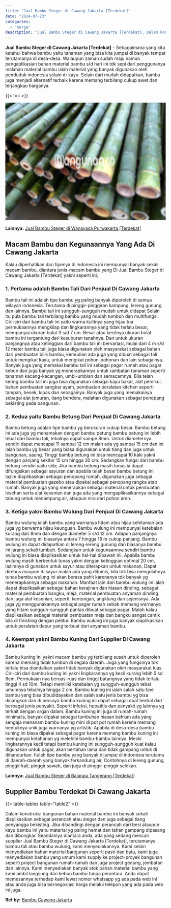```yaml
---
title: "Jual Bambu Steger di Cawang Jakarta [Terdekat]"
date: "2024-07-23"
categories: 
  - "harga"
description: "Jual Bambu Steger di Cawang Jakarta [Terdekat]. Dalam konstruksi bangunan bahan material bambu ini banyak sekali diaplikasikan sebagai perancah atau steger d..."
---
```


**Jual Bambu Steger di Cawang Jakarta \[Terdekat\]** – Sebagaimana yang kita ketahui bahwa bambu yaitu tanaman yang bisa kita jumpai di banyak tempat terutamanya di desa-desa. Walaupun zaman sudah maju namun pengaplikasian bahan material bambu s/d hari ini tdk sepi dari penggunanya malahan material bambu ialah material yang banyak digunakan oleh penduduk indonesia selain dr kayu. Selain dari mudah didapatkan, bambu juga menjadi alternatif terbaik karena memang terbilang cukup awet dan terjangkau harganya.

{{< toc >}}

![Jual Bambu Steger di Cawang Jakarta [Terdekat]](/images/jual-bambu-tali-15.png)

**Lainnya:** [Jual Bambu Steger di Wanayasa Purwakarta \[Terdekat\]](https://bambu.bangunan.co/jual-bambu-steger-di-wanayasa-purwakarta-terdekat/)

## Macam Bambu dan Kegunaannya Yang Ada Di Cawang Jakarta

Kalau diperhatikan dari tipenya di indonesia ini mempunyai banyak sekali macam bambu, diantara jenis-macam bambu yang Di Jual Bambu Steger di Cawang Jakarta \[Terdekat\] yakni seperti ini;

### 1\. Pertama adalah Bambu Tali Dari Penjual Di Cawang Jakarta

Bambu tali ini adalah tipe bambu yg paling banyak diperoleh di semua wilayah indonesia. Terutama di pinggir-pinggiran kampung, lereng gunung dan lainnya. Bambu tali ini sungguh-sungguh mudah untuk didapat Selain itu pula bambu tali terbilang bambu yang mudah tumbuh dan multifungsi. Ciri-ciri dari bambu tali ini yaitu warna kulitnya yang hijau tua permukaannya mengkilap dan lingkarannya yang tidak terlalu besar, mempunyai ukuran bulat 3 s/d 7 cm. Besar atau kecilnya ukuran bulat bambu ini tergantung dari kesuburan tanahnya. Dan untuk ukuran panjangnya atau ketinggian dari bambu tali ini bervariasi, mulai dari 4 m s/d 12 meter bambu tali juga biasa digunakan oleh masyarakat sebagai bahan dari pembuatan bilik bambu, kemudian ada juga yang dibuat sebagai tali untuk mengikat kayu, untuk mengikat pohon-pohonan dan lain sebagainya. Banyak juga yang memakai bambu tali ini sebagai pagar rumah atau pagar kebun dan juga banyak yg menerapkannya untuk rambatan tanaman seperti tanaman kacang-kacangan, umbi-umbian dan semacamnya. Bila telah kering bambu tali ini juga bisa digunakan sebagai kayu bakar, alat pemikul, bahan pembuatan sangkar ayam, pembuatan peralatan kitchen seperti tampah, besek, kipas dan sebagainya. Banyak juga yang memakainya sebagai alat jemuran, tiang bendera, malahan digunakan sebagai penopang bekisting pada bangunan.

### 2\. Kedua yaitu Bambu Betung Dari Penjual Di Cawang Jakarta

Bambu betung adalah tipe bambu yg berukuran cukup besar. Bambu betung ini ada juga yg menamakan dengan bambu petung bambu petung ini lebih tebal dari bambu tali, tebalnya dapat sampe 8mm. Untuk diameternya sendiri dapat mencapai 11 sampai 12 cm malah ada yg sampai 15 cm dan ini ialah bambu yg besar yang biasa digunakan untuk tiang dan juga untuk bangunan, saung. Tinggi bambu betung ini bisa mencapai 10 kaki yakni dengan panjang sekitar 15 cm hingga 30 cm. Sedangkan fungsi dari bambu betung sendiri yaitu sbb; Jika bambu betung masih tunas ia dapat difungsikan sebagai sayuran dan apabila telah besar bambu betung ini lazim diaplikasikan sebagai penopang rumah, digunakan juga sebagai material pembuatan gazebo atau dipakai sebagai penopang rangka atap rumah. Banyak juga yang menerapkan sebagai material untuk pembuatan lesehan serta alat kesenian dan juga ada yang mengaplikasikannya sebagai tabung untuk menampung air, ataupun nira dari pohon aren.

### 3\. Ketiga yakni Bambu Wulung Dari Penjual Di Cawang Jakarta

Bambu wulung ialah bambu yang warnanya hitam atau hijau kehitaman ada juga yg berwarna hijau keunguan. Bambu wulung ini mempunyai ketebalan kurang dari 8mm dan dengan diameter 5 s/d 12 cm. Adapun panjangnya bambu wulung ini biasanya antara 7 hingga 18 m cukup panjang. Bambu wulung ini dapat didapatkan di lereng-lereng gunung dan biasanya bambu ini jarang sekali tumbuh. Sedangkan untuk kegunaannya sendiri bambu wulung ini biasa diaplikasikan untuk hal-hal dibawah ini. Apabila bambu wulung masih berbentuk tunas yakni dengan ketinggian optimal 20 cm, lazimnya di gunakan untuk sayur atau diterapkan untuk makanan. Dapat direbus maupun di sayur malah ada yang ditumis, bila tdk bisa mengolahnya tunas bambu wulung ini akan berasa pahit karenanya tdk banyak yg menerapkannya sebagai makanan. Manfaat lain dari bambu wulung ini ialah dapat diaplikasikan sebagai bahan kerajinan dan hiasan dinding, sebagai material pembuatan bangku, meja, material pembuatan anyaman dinding dan juga alat kesenian, seperti; kentongan, angklung dan sejenisnya. Ada juga yg menggunakannya sebagai pagar rumah sebab memang warnanya yang hitam sungguh-sungguh pantas dibuat sebagai pagar. Malah kalau diaplikasikan sebagai material pembuatan meja dan bangku sangat cantik bila di finishing dengan pelitur. Bambu wulung ini juga banyak diaplikasikan untuk peralatan dapur yang terbuat dari anyaman bambu.

### 4\. Keempat yakni Bambu Kuning Dari Supplier Di Cawang Jakarta

Bambu kuning ini yakni macam bambu yg terbilang susah untuk diperoleh karena memang tidak tumbuh di segala daerah. Juga yang fungsinya tdk terlalu bisa diandalkan yakni tidak banyak digunakan oleh masyarakat luas. Ciri-ciri dari bambu kuning ini yakni lingkarannya yg kecil kurang lebih 5 sd 8cm. Permukaan nya beruas-ruas dan tinggi batangnya yang tidak terlalu tinggi 4 sd 10m. Tetapi memiliki ketebalan yg sungguh-sungguh tebal umumnya tebalnya hingga 2 cm. Bambu kuning ini ialah salah satu tipe bambu yang bisa dibudidayakan dan salah satu jenis bambu yg bisa dicangkok dan di percaya bambu kuning ini dapat sebagai obat herbal dari berbagai jenis penyakit. Seperti infeksi, hepatitis dan penyakit yg lainnya yg terkait dengan organ dalam. Bambu kuning ini juga di rumah-rumah minimalis, banyak dipakai sebagai tumbuhan hiasan bahkan ada yang sengaja menanam bambu kuning mini di pot pot rumah karena memang bentuknya unik juga warnanya yg artistik. Apabila di desa-desa bambu kuning ini biasa dipakai sebagai pagar karena memang bambu kuning ini mempunyai ketahanan yg melebihi bambu-bambu lainnya. Meski lingkarannya kecil tetapi bambu kuning ini sungguh-sungguh kuat kalau digunakan untuk pagar, akan bertahan lama dan tidak gampang untuk di dihancurkan. Itulah tipe bambu yang banyak dijumpai di indonesia terutama di daerah-daerah yang banyak terkandung air, Contohnya di lereng gunung, pinggir kali, pinggir sawah, dan juga di pinggir-pinggir selokan.

**Lainnya:** [Jual Bambu Steger di Balaraja Tangerang \[Terdekat\]](https://bambu.bangunan.co/jual-bambu-steger-di-balaraja-tangerang-terdekat/)

## Supplier Bambu Terdekat Di Cawang Jakarta

{{< table-tables table="table2" >}}

Dalam konstruksi bangunan bahan material bambu ini banyak sekali diaplikasikan sebagai perancah atau steger dan juga sebagai tiang penyangga bekisting. Jika dibandingi dengan perancah dari besi ataupun kayu bambu ini yaitu material yg paling hemat dan tahan gampang dipasang dan dibongkar. Seandainya diantara anda, ada yang sedang mencari supplier Jual Bambu Steger di Cawang Jakarta \[Terdekat\], terutamanya bambu tali atau bambu wulung, kami menyediakannya. Kami selain menyediakan bahan material bangunan seperti pasir dan batu, kami juga menyediakan bambu yang umum kami supply ke project-proyek bangunan seperti project bangunan rumah-rumah dan juga project gedung, jembatan dan lainnya. Kami menyediakan banyak stok bahan material bambu yang kami ambil langsung dari kebun bambu tanpa perantara. Anda dapat memesannya terhadap kami lewat nomor whatsapp yg ada pada web ini atau anda juga bisa bernegosiasi harga melalui telepon yang ada pada web ini juga.

**Ref by:** [Bambu Cawang Jakarta](https://id.wikipedia.org/wiki/Bambu)
